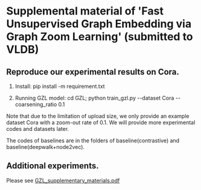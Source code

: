 # Supplemental material of 'Fast Unsupervised Graph Embedding via Graph Zoom Learning' (submitted to VLDB)

## Reproduce our experimental results on Cora.
1. Install: pip install -m requirement.txt

2. Running GZL model: cd GZL; python train_gzl.py --dataset Cora --coarsening_ratio 0.1

Note that due to the limitation of upload size, we only provide an example dataset Cora with a zoom-out rate of 0.1. We will provide more experimental codes and datasets later.

The codes of baselines are in the folders of baseline(contrastive) and baseline(deepwalk+node2vec).

## Additional experiments.
Please see 
[GZL_supplementary_materials.pdf](https://github.com/Young0222/pvldb2023/files/9121025/GZL_supplementary_materials.pdf)
